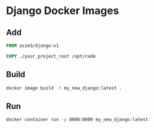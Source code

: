 # Django Docker Images


## Add
```dockerfile
FROM asim3/django:v1

COPY ./your_project_root /opt/code
```


## Build
```bash
docker image build -t my_new_django:latest .
```


## Run
```bash
docker container run -p 8000:8000 my_new_django:latest
```
